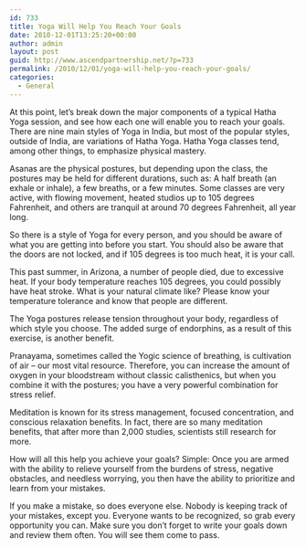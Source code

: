 ```yaml
---
id: 733
title: Yoga Will Help You Reach Your Goals
date: 2010-12-01T13:25:20+00:00
author: admin
layout: post
guid: http://www.ascendpartnership.net/?p=733
permalink: /2010/12/01/yoga-will-help-you-reach-your-goals/
categories:
  - General
---
```

At this point, let’s break down the major components of a typical Hatha Yoga session, and see how each one will enable you to reach your goals. There are nine main styles of Yoga in India, but most of the popular styles, outside of India, are variations of Hatha Yoga. Hatha Yoga classes tend, among other things, to emphasize physical mastery.

Asanas are the physical postures, but depending upon the class, the postures may be held for different durations, such as: A half breath (an exhale or inhale), a few breaths, or a few minutes. Some classes are very active, with flowing movement, heated studios up to 105 degrees Fahrenheit, and others are tranquil at around 70 degrees Fahrenheit, all year long.

So there is a style of Yoga for every person, and you should be aware of what you are getting into before you start. You should also be aware that the doors are not locked, and if 105 degrees is too much heat, it is your call.

This past summer, in Arizona, a number of people died, due to excessive heat. If your body temperature reaches 105 degrees, you could possibly have heat stroke. What is your natural climate like? Please know your temperature tolerance and know that people are different.

The Yoga postures release tension throughout your body, regardless of which style you choose. The added surge of endorphins, as a result of this exercise, is another benefit.

Pranayama, sometimes called the Yogic science of breathing, is cultivation of air &#8211; our most vital resource. Therefore, you can increase the amount of oxygen in your bloodstream without classic calisthenics, but when you combine it with the postures; you have a very powerful combination for stress relief.

Meditation is known for its stress management, focused concentration, and conscious relaxation benefits. In fact, there are so many meditation benefits, that after more than 2,000 studies, scientists still research for more.

How will all this help you achieve your goals? Simple: Once you are armed with the ability to relieve yourself from the burdens of stress, negative obstacles, and needless worrying, you then have the ability to prioritize and learn from your mistakes.

If you make a mistake, so does everyone else. Nobody is keeping track of your mistakes, except you. Everyone wants to be recognized, so grab every opportunity you can. Make sure you don’t forget to write your goals down and review them often. You will see them come to pass.